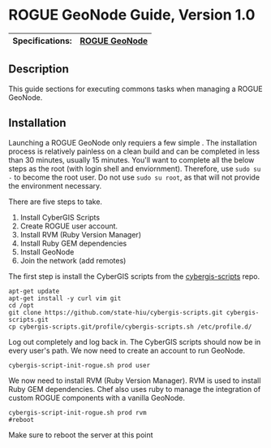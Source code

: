 ROGUE GeoNode Guide, Version 1.0
================

| Specifications: | [ROGUE GeoNode](https://github.com/state-hiu/cybergis-guides/blob/master/1.0/cybergis-guides-roguegeonode-1.0.md) | 
| ---- |  ---- |

## Description

This guide sections for executing commons tasks when managing a ROGUE GeoNode.

## Installation

Launching a ROGUE GeoNode only requiers a few simple .  The installation process is relatively painless on a clean build and can be completed in less than 30 minutes, usually 15 minutes.  You'll want to complete all the below steps as the root (with login shell and enviornment).  Therefore, use `sudo su -` to become the root user.  Do not use `sudo su root`, as that will not provide the environment necessary.

There are five steps to take.

1. Install CyberGIS Scripts
2. Create ROGUE user account.
3. Install RVM (Ruby Version Manager)
4. Install Ruby GEM dependencies
5. Install GeoNode
6. Join the network (add remotes)


The first step is install the CyberGIS scripts from the [cybergis-scripts](https://github.com/state-hiu/cybergis-scripts) repo.

```
apt-get update
apt-get install -y curl vim git
cd /opt
git clone https://github.com/state-hiu/cybergis-scripts.git cybergis-scripts.git
cp cybergis-scripts.git/profile/cybergis-scripts.sh /etc/profile.d/
```

Log out completely and log back in.  The CyberGIS scripts should now be in every user's path.  We now need to create an account to run GeoNode.

```
cybergis-script-init-rogue.sh prod user
```

We now need to install RVM (Ruby Version Manager).  RVM is used to install Ruby GEM dependencies.  Chef also uses ruby to manage the integration of custom ROGUE components with a vanilla GeoNode.

```
cybergis-script-init-rogue.sh prod rvm
#reboot
```

Make sure to reboot the server at this point
